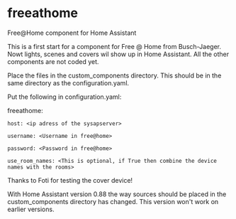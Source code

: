 # freeathome
Free@Home component for Home Assistant

This is a first start for a component for Free @ Home from Busch-Jaeger.
Nowt lights, scenes and covers wil show up in Home Assistant. All the other components are not coded yet.

Place the files in the custom_components directory. This should be in the same directory as the configuration.yaml.

Put the following in configuration.yaml:

freeathome:

    host: <ip adress of the sysapserver> 

    username: <Username in free@home>
    
    password: <Password in free@home>
    
    use_room_names: <This is optional, if True then combine the device names with the rooms>
  
Thanks to Foti for testing the cover device!

With Home Assistant version 0.88 the way sources should be placed in the custom_components directory has changed. 
This version won't work on earlier versions.
